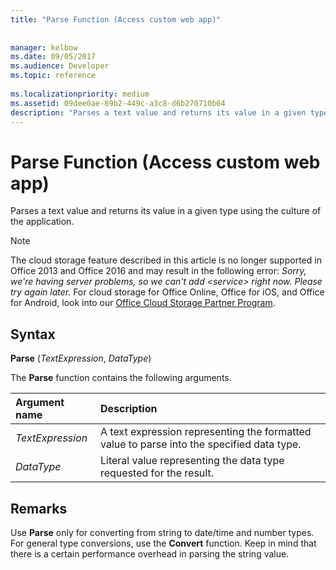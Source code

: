 ```yaml
---
title: "Parse Function (Access custom web app)"
 
 
manager: kelbow
ms.date: 09/05/2017
ms.audience: Developer
ms.topic: reference
  
ms.localizationpriority: medium
ms.assetid: 09dee0ae-89b2-449c-a3c8-d6b270710b64
description: "Parses a text value and returns its value in a given type using the culture of the application."
---
```


# Parse Function (Access custom web app)

Parses a text value and returns its value in a given type using the culture of the application.
  
> [!NOTE]
> The cloud storage feature described in this article is no longer supported in Office 2013 and Office 2016 and may result in the following error:
> *Sorry, we're having server problems, so we can't add \<service\> right now. Please try again later.*
> For cloud storage for Office Online, Office for iOS, and Office for Android, look into our [Office Cloud Storage Partner Program](/microsoft-365/cloud-storage-partner-program/).
  
## Syntax

**Parse** (*TextExpression*, *DataType*)
  
The **Parse** function contains the following arguments.
  
|**Argument name**|**Description**|
|:-----|:-----|
| *TextExpression*  <br/> |A text expression representing the formatted value to parse into the specified data type. |
| *DataType*  <br/> |Literal value representing the data type requested for the result. |
   
## Remarks

Use **Parse** only for converting from string to date/time and number types. For general type conversions, use the **Convert** function. Keep in mind that there is a certain performance overhead in parsing the string value.
  